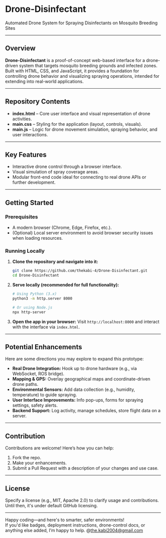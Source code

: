 # Drone-Disinfectant

Automated Drone System for Spraying Disinfectants on Mosquito Breeding Sites

---

##  Overview

**Drone-Disinfectant** is a proof-of-concept web-based interface for a drone-driven system that targets mosquito breeding grounds and infected zones. Built with HTML, CSS, and JavaScript, it provides a foundation for controlling drone behavior and visualizing spraying operations, intended for extending into real-world applications.

---

##  Repository Contents

- **index.html** – Core user interface and visual representation of drone activities.
- **main.css** – Styling for the application (layout, controls, visuals).
- **main.js** – Logic for drone movement simulation, spraying behavior, and user interactions.

---

##  Key Features

- Interactive drone control through a browser interface.
- Visual simulation of spray coverage areas.
- Modular front-end code ideal for connecting to real drone APIs or further development.

---

##  Getting Started

### Prerequisites

- A modern browser (Chrome, Edge, Firefox, etc.).
- (Optional) Local server environment to avoid browser security issues when loading resources.

### Running Locally

1. **Clone the repository and navigate into it:**
    ```bash
    git clone https://github.com/thekabi-4/Drone-Disinfectant.git
    cd Drone-Disinfectant
    ```

2. **Serve locally (recommended for full functionality):**
    ```bash
    # Using Python (3.x)
    python3 -m http.server 8000

    # Or using Node.js
    npx http-server
    ```

3. **Open the app in your browser:**
    Visit `http://localhost:8000` and interact with the interface via `index.html`.

---

##  Potential Enhancements

Here are some directions you may explore to expand this prototype:

- **Real Drone Integration:** Hook up to drone hardware (e.g., via WebSocket, ROS bridge).
- **Mapping & GPS:** Overlay geographical maps and coordinate-driven drone paths.
- **Environmental Sensors:** Add data collection (e.g., humidity, temperature) to guide spraying.
- **User Interface Improvements:** Info pop-ups, forms for spraying settings, safety alerts.
- **Backend Support:** Log activity, manage schedules, store flight data on a server.

---

##  Contribution

Contributions are welcome! Here’s how you can help:

1. Fork the repo.
2. Make your enhancements.
3. Submit a Pull Request with a description of your changes and use case.

---

##  License

Specify a license (e.g., MIT, Apache 2.0) to clarify usage and contributions. Until then, it's under default GitHub licensing.

---

Happy coding—and here's to smarter, safer environments!  
If you'd like badges, deployment instructions, drone-control docs, or anything else added, I’m happy to help.
@the.kabi2004@gmail.com
